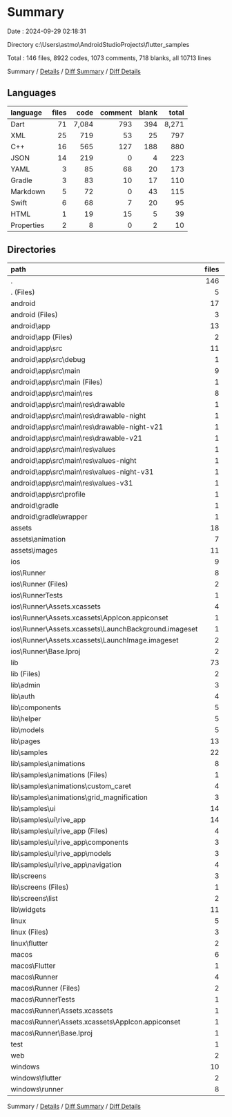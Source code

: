 # Summary

Date : 2024-09-29 02:18:31

Directory c:\\Users\\astmo\\AndroidStudioProjects\\flutter_samples

Total : 146 files,  8922 codes, 1073 comments, 718 blanks, all 10713 lines

Summary / [Details](details.md) / [Diff Summary](diff.md) / [Diff Details](diff-details.md)

## Languages
| language | files | code | comment | blank | total |
| :--- | ---: | ---: | ---: | ---: | ---: |
| Dart | 71 | 7,084 | 793 | 394 | 8,271 |
| XML | 25 | 719 | 53 | 25 | 797 |
| C++ | 16 | 565 | 127 | 188 | 880 |
| JSON | 14 | 219 | 0 | 4 | 223 |
| YAML | 3 | 85 | 68 | 20 | 173 |
| Gradle | 3 | 83 | 10 | 17 | 110 |
| Markdown | 5 | 72 | 0 | 43 | 115 |
| Swift | 6 | 68 | 7 | 20 | 95 |
| HTML | 1 | 19 | 15 | 5 | 39 |
| Properties | 2 | 8 | 0 | 2 | 10 |

## Directories
| path | files | code | comment | blank | total |
| :--- | ---: | ---: | ---: | ---: | ---: |
| . | 146 | 8,922 | 1,073 | 718 | 10,713 |
| . (Files) | 5 | 96 | 68 | 27 | 191 |
| android | 17 | 250 | 61 | 30 | 341 |
| android (Files) | 3 | 41 | 2 | 9 | 52 |
| android\\app | 13 | 204 | 59 | 20 | 283 |
| android\\app (Files) | 2 | 74 | 8 | 9 | 91 |
| android\\app\\src | 11 | 130 | 51 | 11 | 192 |
| android\\app\\src\\debug | 1 | 3 | 4 | 1 | 8 |
| android\\app\\src\\main | 9 | 124 | 43 | 9 | 176 |
| android\\app\\src\\main (Files) | 1 | 34 | 11 | 1 | 46 |
| android\\app\\src\\main\\res | 8 | 90 | 32 | 8 | 130 |
| android\\app\\src\\main\\res\\drawable | 1 | 9 | 0 | 1 | 10 |
| android\\app\\src\\main\\res\\drawable-night | 1 | 9 | 0 | 1 | 10 |
| android\\app\\src\\main\\res\\drawable-night-v21 | 1 | 9 | 0 | 1 | 10 |
| android\\app\\src\\main\\res\\drawable-v21 | 1 | 9 | 0 | 1 | 10 |
| android\\app\\src\\main\\res\\values | 1 | 13 | 9 | 1 | 23 |
| android\\app\\src\\main\\res\\values-night | 1 | 13 | 9 | 1 | 23 |
| android\\app\\src\\main\\res\\values-night-v31 | 1 | 14 | 7 | 1 | 22 |
| android\\app\\src\\main\\res\\values-v31 | 1 | 14 | 7 | 1 | 22 |
| android\\app\\src\\profile | 1 | 3 | 4 | 1 | 8 |
| android\\gradle | 1 | 5 | 0 | 1 | 6 |
| android\\gradle\\wrapper | 1 | 5 | 0 | 1 | 6 |
| assets | 18 | 185 | 0 | 11 | 196 |
| assets\\animation | 7 | 7 | 0 | 0 | 7 |
| assets\\images | 11 | 178 | 0 | 11 | 189 |
| ios | 9 | 170 | 4 | 13 | 187 |
| ios\\Runner | 8 | 163 | 2 | 9 | 174 |
| ios\\Runner (Files) | 2 | 13 | 0 | 3 | 16 |
| ios\\RunnerTests | 1 | 7 | 2 | 4 | 13 |
| ios\\Runner\\Assets.xcassets | 4 | 82 | 0 | 4 | 86 |
| ios\\Runner\\Assets.xcassets\\AppIcon.appiconset | 1 | 1 | 0 | 0 | 1 |
| ios\\Runner\\Assets.xcassets\\LaunchBackground.imageset | 1 | 22 | 0 | 1 | 23 |
| ios\\Runner\\Assets.xcassets\\LaunchImage.imageset | 2 | 59 | 0 | 3 | 62 |
| ios\\Runner\\Base.lproj | 2 | 68 | 2 | 2 | 72 |
| lib | 73 | 7,129 | 783 | 421 | 8,333 |
| lib (Files) | 2 | 107 | 13 | 11 | 131 |
| lib\\admin | 3 | 282 | 8 | 13 | 303 |
| lib\\auth | 4 | 751 | 26 | 22 | 799 |
| lib\\components | 5 | 240 | 3 | 20 | 263 |
| lib\\helper | 5 | 108 | 5 | 16 | 129 |
| lib\\models | 5 | 32 | 43 | 12 | 87 |
| lib\\pages | 13 | 2,639 | 50 | 66 | 2,755 |
| lib\\samples | 22 | 1,966 | 393 | 211 | 2,570 |
| lib\\samples\\animations | 8 | 1,053 | 46 | 107 | 1,206 |
| lib\\samples\\animations (Files) | 1 | 0 | 14 | 4 | 18 |
| lib\\samples\\animations\\custom_caret | 4 | 575 | 12 | 64 | 651 |
| lib\\samples\\animations\\grid_magnification | 3 | 478 | 20 | 39 | 537 |
| lib\\samples\\ui | 14 | 913 | 347 | 104 | 1,364 |
| lib\\samples\\ui\\rive_app | 14 | 913 | 347 | 104 | 1,364 |
| lib\\samples\\ui\\rive_app (Files) | 4 | 52 | 342 | 38 | 432 |
| lib\\samples\\ui\\rive_app\\components | 3 | 221 | 1 | 18 | 240 |
| lib\\samples\\ui\\rive_app\\models | 3 | 191 | 0 | 15 | 206 |
| lib\\samples\\ui\\rive_app\\navigation | 4 | 449 | 4 | 33 | 486 |
| lib\\screens | 3 | 0 | 229 | 15 | 244 |
| lib\\screens (Files) | 1 | 0 | 107 | 7 | 114 |
| lib\\screens\\list | 2 | 0 | 122 | 8 | 130 |
| lib\\widgets | 11 | 1,004 | 13 | 35 | 1,052 |
| linux | 5 | 110 | 33 | 44 | 187 |
| linux (Files) | 3 | 94 | 24 | 33 | 151 |
| linux\\flutter | 2 | 16 | 9 | 11 | 36 |
| macos | 6 | 460 | 5 | 16 | 481 |
| macos\\Flutter | 1 | 22 | 3 | 4 | 29 |
| macos\\Runner | 4 | 431 | 0 | 8 | 439 |
| macos\\Runner (Files) | 2 | 20 | 0 | 6 | 26 |
| macos\\RunnerTests | 1 | 7 | 2 | 4 | 13 |
| macos\\Runner\\Assets.xcassets | 1 | 68 | 0 | 1 | 69 |
| macos\\Runner\\Assets.xcassets\\AppIcon.appiconset | 1 | 68 | 0 | 1 | 69 |
| macos\\Runner\\Base.lproj | 1 | 343 | 0 | 1 | 344 |
| test | 1 | 14 | 10 | 7 | 31 |
| web | 2 | 54 | 15 | 6 | 75 |
| windows | 10 | 454 | 94 | 143 | 691 |
| windows\\flutter | 2 | 26 | 9 | 11 | 46 |
| windows\\runner | 8 | 428 | 85 | 132 | 645 |

Summary / [Details](details.md) / [Diff Summary](diff.md) / [Diff Details](diff-details.md)
